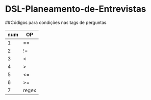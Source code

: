 # DSL-Planeamento-de-Entrevistas


##Códigos para condições nas tags de perguntas


|num |   OP|
|----|------|
|1   |   == |
|2   |   != |
|3   |   <  |
|4   |   >  |
|5   |   <= |
|6   |   >= |
|7   |   regex|


